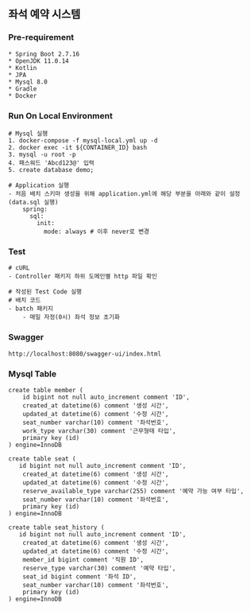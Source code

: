## 좌석 예약 시스템

### Pre-requirement

    * Spring Boot 2.7.16
    * OpenJDK 11.0.14
    * Kotlin
    * JPA
    * Mysql 8.0
    * Gradle
    * Docker

### Run On Local Environment

    # Mysql 실행
    1. docker-compose -f mysql-local.yml up -d
    2. docker exec -it ${CONTAINER_ID} bash
    3. mysql -u root -p
    4. 패스워드 'Abcd123@' 입력
    5. create database demo;

    # Application 실행
    - 처음 배치 스키마 생성을 위해 application.yml에 해당 부분을 아래와 같이 설정 (data.sql 실행)
        spring:
          sql:
            init:
              mode: always # 이후 never로 변경

### Test

    # cURL
    - Controller 패키지 하위 도메인별 http 파일 확인

    # 작성된 Test Code 실행
    # 배치 코드 
    - batch 패키지
        - 매일 자정(0시) 좌석 정보 초기화

### Swagger

    http://localhost:8080/swagger-ui/index.html

### Mysql Table

    create table member (
        id bigint not null auto_increment comment 'ID',
        created_at datetime(6) comment '생성 시간',
        updated_at datetime(6) comment '수정 시간',
        seat_number varchar(10) comment '좌석번호',
        work_type varchar(30) comment '근무형태 타입',
        primary key (id)
    ) engine=InnoDB

    create table seat (
       id bigint not null auto_increment comment 'ID',
        created_at datetime(6) comment '생성 시간',
        updated_at datetime(6) comment '수정 시간',
        reserve_available_type varchar(255) comment '예약 가능 여부 타입',
        seat_number varchar(10) comment '좌석번호',
        primary key (id)
    ) engine=InnoDB

    create table seat_history (
       id bigint not null auto_increment comment 'ID',
        created_at datetime(6) comment '생성 시간',
        updated_at datetime(6) comment '수정 시간',
        member_id bigint comment '직원 ID',
        reserve_type varchar(30) comment '예약 타입',
        seat_id bigint comment '좌석 ID',
        seat_number varchar(10) comment '좌석번호',
        primary key (id)
    ) engine=InnoDB